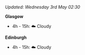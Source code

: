 *Updated: Wednesday 3rd May 02:30*

**Glasgow**

* 4h - 15h: :cloud: Cloudy

**Edinburgh**

* 4h - 15h: :cloud: Cloudy
